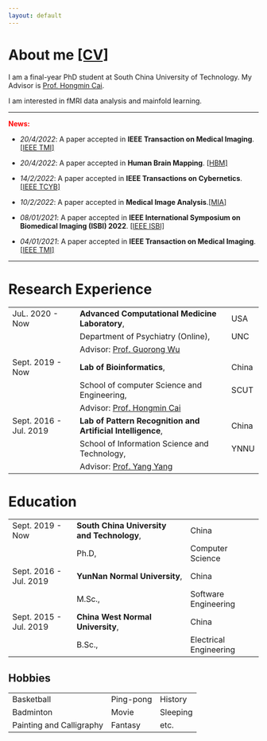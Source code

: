 ```yaml
---
layout: default
---
```


# About me [[CV]](https://www.dropbox.com/home?preview=Curriculum+Vitae.pdf)


I am a final-year PhD student at South China University of Technology. My Advisor is [Prof. Hongmin Cai](http://www2.scut.edu.cn/bioinformatics/td/list.htm).

I am interested in fMRI data analysis and mainfold learning.

<hr/>

**<font color=red>News:</font>**

- _20/4/2022_: A paper accepted in **IEEE Transaction on Medical Imaging**.[[IEEE TMI]](https://ieeexplore.ieee.org/document/9761822)

- _20/4/2022_: A paper accepted in **Human Brain Mapping**. [[HBM]](https://onlinelibrary.wiley.com/doi/10.1002/hbm.25897)

- _14/2/2022_: A paper accepted in **IEEE Transactions on Cybernetics**.[[IEEE TCYB]](https://pubmed.ncbi.nlm.nih.gov/35404827/)

- _10/2/2022_: A paper accepted in **Medical Image Analysis**.[[MIA]](https://www.sciencedirect.com/science/article/pii/S1361841522000330)

- _08/01/2021_: A paper accepted in **IEEE International Symposium on Biomedical Imaging (ISBI) 2022**. [[IEEE ISBI]](https://ieeexplore.ieee.org/stamp/stamp.jsp?tp=&arnumber=9761486)

- _04/01/2021_: A paper accepted in **IEEE Transaction on Medical Imaging**. [[IEEE TMI]](https://ieeexplore.ieee.org/stamp/stamp.jsp?arnumber=9684475)

<hr/>

# Research Experience

|         |           |   |
|:-------------|:------------------|:------|
| JuL. 2020 - Now         | **Advanced Computational Medicine Laboratory**, | USA  |
|                                     | Department of Psychiatry (Online),  |  UNC  |
|                                     | Advisor: [Prof. Guorong Wu](https://scholar.google.com/citations?user=XVsMB2kAAAAJ&hl=en) | |
| Sept. 2019 - Now         | **Lab of Bioinformatics**, | China  |
|                                     | School of computer Science and Engineering,  |  SCUT  |
|                                     | Advisor: [Prof. Hongmin Cai](https://scholar.google.com/citations?user=B2BWq_EAAAAJ&hl=en) | |
| Sept. 2016 - Jul. 2019 | **Lab of Pattern Recognition and Artificial Intelligence**, | China  |
|                                     | School of Information Science and Technology, | YNNU  |
|                                     | Advisor: [Prof. Yang Yang](https://scholar.google.com/citations?user=7JLPFHgAAAAJ&hl=zh-CN) | |

# Education

|         |           |   |
|:-------------|:------------------|:------|
| Sept. 2019 - Now         | **South China University and Technology**, | China  |
|                                     | Ph.D,                       | Computer Science  |
| Sept. 2016 - Jul. 2019   | **YunNan Normal University**, | China  |
|                                     | M.Sc.,                       |  Software Engineering |
| Sept. 2015 - Jul. 2019 | **China West Normal University**, | China  |
|                                     | B.Sc.,                         | Electrical Engineering  |

## Hobbies

|         |           |   |
|:------|:------|:------|
| Basketball | Ping-pong | History |
| Badminton | Movie | Sleeping |
| Painting and Calligraphy | Fantasy | etc. |

